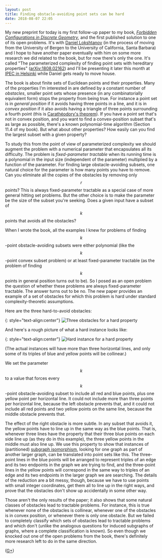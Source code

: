 ```yaml
---
layout: post
title: Finding obstacle-avoiding point sets can be hard
date: 2018-08-07 22:05
---
```

My new preprint for today is my first follow-up paper to my book, [_Forbidden Configurations in Discrete Geometry_](https://www.ics.uci.edu/~eppstein/forbidden/), and the first published solution to one of its open problems. It's with [Daniel Lokshtanov](https://cs.ucsb.edu/people/faculty/lokshtanov) (in the process of moving from the University of Bergen to the University of California, Santa Barbara) and I hope to have another paper eventually with him on some more research we did related to the book, but for now there's only the one. It's called "The parameterized complexity of finding point sets with hereditary properties" ([arXiv:1808.02162](https://arxiv.org/abs/1808.02162)) and I'll be presenting it later this month at [IPEC in Helsinki](http://algo2018.hiit.fi/ipec/) while Daniel gets ready to move house.

The book is about finite sets of Euclidean points and their properties.
Many of the properties I'm interested in are defined by a constant number of _obstacles_, smaller point sets whose presence (in any combinatorially equivalent form) stops the property from being true. For instance a point set is in _general position_ if it avoids having three points in a line, and it is in _convex position_ if it also avoids having a triangle of three points surrounding a fourth point (this is [Carathéodory's theorem](https://en.wikipedia.org/wiki/Carath%C3%A9odory%27s_theorem_(convex_hull))). If you have a point set that's not in convex position, and you want to find a convex-position subset that's as large as possible, there's a known polynomial-time algorithm (Section 11.4 of my book). But what about other properties? How easily can you find the largest subset with a given property?

To study this from the point of view of parameterized complexity we should augment the problem with a numerical parameter that encapsulates all its difficulty. The problem is _fixed-parameter tractable_ when its running time is a polynomial in the input size (independent of the parameter) multiplied by a function of the parameter. For finding large obstacle-avoiding subsets, one natural choice for the parameter is how many points you have to remove. Can you eliminate all the copies of the obstacles by removing only $$r$$ points? This is always fixed-parameter tractable as a special case of more general hitting set problems. But the other choice is to make the parameter be the size of the subset you're seeking. Does a given input have a subset of $$k$$ points that avoids all the obstacles?

When I wrote the book, all the examples I knew for problems of finding $$k$$-point obstacle-avoiding subsets were either polynomial (like the $$k$$-point convex subset problem) or at least fixed-parameter tractable (as the problem of finding $$k$$ points in general position turns out to be). So I posed as an open problem the question of whether these problems are always fixed-parameter tractable. The answer turns out to be no. The new paper provides an example of a set of obstacles for which this problem is hard under standard complexity-theoretic assumptions.

Here are the three hard-to-avoid obstacles:

{: style="text-align:center"}
![Three obstacles for a hard property]({{site.baseurl}}/assets/2018/forbidden.svg)

And here's a rough picture of what a hard instance looks like:

{: style="text-align:center"}
![Hard instance for a hard property]({{site.baseurl}}/assets/2018/yard.svg)

(The actual instances will have more than three horizontal lines, and only some of its triples of blue and yellow points will be collinear.)

We set the parameter $$k$$ to a value that forces every $$k$$-point obstacle-avoiding subset to include all red and blue points, plus one yellow point per horizontal line. It could not include more than three points per horizontal line, because the left obstacle prevents that, and it could not include all red points and two yellow points on the same line, because the middle obstacle prevents that.

The effect of the right obstacle is more subtle. In any subset that avoids it, the yellow points have to line up in the same way as the blue points. That is, whenever three lines have the property that their three blue points on each side line up (as they do in this example), the three yellow points in the middle must also line up. We use this property to show that instances of (partitioned) [subgraph isomorphism](https://en.wikipedia.org/wiki/Subgraph_isomorphism_problem), looking for one graph as part of another larger graph, can be translated into point sets like this. The three-point lines in the blue points will be arranged to represent triples of an edge and its two endpoints in the graph we are trying to find, and the three-point lines in the yellow points will correspond in the same way to triples of an edge and its two endpoints in the larger graph we are searching. The details of the reduction are a bit messy, though, because we have to use points with small integer coordinates, get them all to line up in the right ways,  and prove that the obstacles don't show up accidentally in some other way.

Those aren't the only results of the paper; it also shows that some natural classes of obstacles lead to tractable problems. For instance, this is true whenever none of the obstacles is collinear, whenever one of the obstacles is in convex position, or whenever there is only one obstacle. But we failed to completely classify which sets of obstacles lead to tractable problems and which don't (unlike the analogous questions for induced subgraphs of graphs, where a complete classification is known). So even though we knocked out one of the open problems from the book, there's definitely more research left to do in the same direction.

([G+](https://11011110.github.io/blog/2018/08/07/finding-obstacle-avoiding.html))